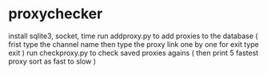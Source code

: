 # proxychecker

install sqlite3, socket, time
run addproxy.py to add proxies to the database (
    frist type the channel name
    then type the proxy link one by one
    for exit type exit
)
run checkproxy.py to check saved proxies agains (
    then print 5 fastest proxy sort as fast to slow
)